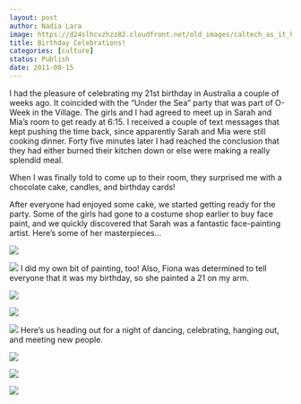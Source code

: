```yaml
---
layout: post
author: Nadia Lara
image: https://d24slhcvzhzz82.cloudfront.net/old_images/caltech_as_it_happens/6a0105349b8251970b0153909b1871970b.jpg
title: Birthday Celebrations!
categories: [culture]
status: Publish
date: 2011-08-15
---
```


I had the pleasure of celebrating my 21st birthday in Australia a couple of weeks ago. It coincided with the “Under the Sea” party that was part of O-Week in the Village. The girls and I had agreed to meet up in Sarah and Mia’s room to get ready at 6:15. I received a couple of text messages that kept pushing the time back, since apparently Sarah and Mia were still cooking dinner. Forty five minutes later I had reached the conclusion that they had either burned their kitchen down or else were making a really splendid meal.

When I was finally told to come up to their room, they surprised me with a chocolate cake, candles, and birthday cards!

After everyone had enjoyed some cake, we started getting ready for the party. Some of the girls had gone to a costume shop earlier to buy face paint, and we quickly discovered that Sarah was a fantastic face-painting artist. Here’s some of her masterpieces…


![](https://d24slhcvzhzz82.cloudfront.net/old_images/caltech_as_it_happens/6a0105349b8251970b0154346ea3ce970c.jpg)

![](https://d24slhcvzhzz82.cloudfront.net/old_images/caltech_as_it_happens/6a0105349b8251970b0153909b26a5970b.jpg)
I did my own bit of painting, too! Also, Fiona was determined to tell everyone that it was my birthday, so she painted a 21 on my arm.


![](https://d24slhcvzhzz82.cloudfront.net/old_images/caltech_as_it_happens/6a0105349b8251970b0154346eab89970c.jpg)

![](https://d24slhcvzhzz82.cloudfront.net/old_images/caltech_as_it_happens/6a0105349b8251970b0154346eab89970c.jpg)

![](https://d24slhcvzhzz82.cloudfront.net/old_images/caltech_as_it_happens/6a0105349b8251970b0153909b2f21970b.jpg)
Here’s us heading out for a night of dancing, celebrating, hanging out, and meeting new people.


![](https://d24slhcvzhzz82.cloudfront.net/old_images/caltech_as_it_happens/6a0105349b8251970b0154346ebd70970c.jpg)

![](https://d24slhcvzhzz82.cloudfront.net/old_images/caltech_as_it_happens/6a0105349b8251970b0153909b4726970b.jpg)

![](https://d24slhcvzhzz82.cloudfront.net/old_images/caltech_as_it_happens/6a0105349b8251970b0153909b4b0f970b.jpg)
